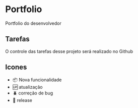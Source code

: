 # Portfolio

Portfolio do desenvolvedor


## Tarefas

O controle das tarefas desse projeto será realizado no Github

## Icones

- :package: Nova funcionalidade
- :up: atualização
- :beetle: correção de bug
- :checkered_flag: release